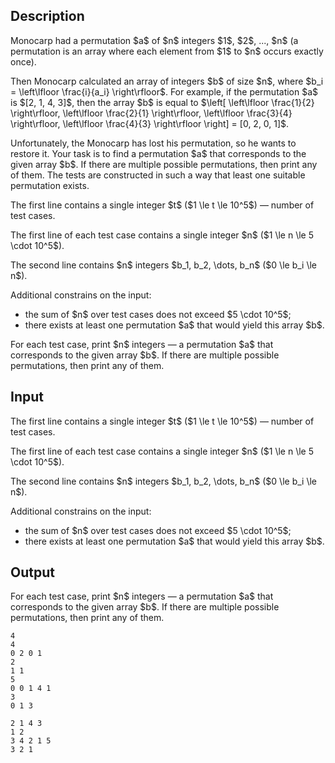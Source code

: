 ## Description

<div><p>Monocarp had a permutation $a$ of $n$ integers $1$, $2$, ..., $n$ (a permutation is an array where each element from $1$ to $n$ occurs exactly once).</p><p>Then Monocarp calculated an array of integers $b$ of size $n$, where $b_i = \left\lfloor \frac{i}{a_i} \right\rfloor$. For example, if the permutation $a$ is $[2, 1, 4, 3]$, then the array $b$ is equal to $\left[ \left\lfloor \frac{1}{2} \right\rfloor, \left\lfloor \frac{2}{1} \right\rfloor, \left\lfloor \frac{3}{4} \right\rfloor, \left\lfloor \frac{4}{3} \right\rfloor \right] = [0, 2, 0, 1]$.</p><p>Unfortunately, the Monocarp has lost his permutation, so he wants to restore it. Your task is to find a permutation $a$ that corresponds to the given array $b$. If there are multiple possible permutations, then print any of them. The tests are constructed in such a way that least one suitable permutation exists.</p></div><div class="input-specification"><p>The first line contains a single integer $t$ ($1 \le t \le 10^5$)&nbsp;— number of test cases.</p><p>The first line of each test case contains a single integer $n$ ($1 \le n \le 5 \cdot 10^5$).</p><p>The second line contains $n$ integers $b_1, b_2, \dots, b_n$ ($0 \le b_i \le n$).</p><p>Additional constrains on the input:</p><ul> <li> the sum of $n$ over test cases does not exceed $5 \cdot 10^5$; </li><li> there exists at least one permutation $a$ that would yield this array $b$. </li></ul></div><div class="output-specification"><p>For each test case, print $n$ integers&nbsp;— a permutation $a$ that corresponds to the given array $b$. If there are multiple possible permutations, then print any of them.</p></div>

## Input

<p>The first line contains a single integer $t$ ($1 \le t \le 10^5$)&nbsp;— number of test cases.</p><p>The first line of each test case contains a single integer $n$ ($1 \le n \le 5 \cdot 10^5$).</p><p>The second line contains $n$ integers $b_1, b_2, \dots, b_n$ ($0 \le b_i \le n$).</p><p>Additional constrains on the input:</p><ul> <li> the sum of $n$ over test cases does not exceed $5 \cdot 10^5$; </li><li> there exists at least one permutation $a$ that would yield this array $b$. </li></ul>

## Output

<p>For each test case, print $n$ integers&nbsp;— a permutation $a$ that corresponds to the given array $b$. If there are multiple possible permutations, then print any of them.</p>





```input1|2,3,6,7
4
4
0 2 0 1
2
1 1
5
0 0 1 4 1
3
0 1 3
```




```output1
2 1 4 3 
1 2 
3 4 2 1 5 
3 2 1
```


